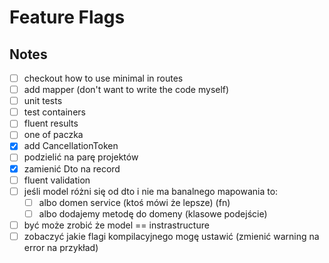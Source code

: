 # Feature Flags

## Notes

- [ ] checkout how to use minimal in routes
- [ ] add mapper (don't want to write the code myself)
- [ ] unit tests
- [ ] test containers
- [ ] fluent results
- [ ] one of paczka
- [x] add CancellationToken
- [ ] podzielić na parę projektów
- [x] zamienić Dto na record
- [ ] fluent validation
- [ ] jeśli model różni się od dto i nie ma banalnego mapowania to:
    - [ ] albo domen service (ktoś mówi że lepsze) (fn)
    - [ ] albo dodajemy metodę do domeny (klasowe podejście)
- [ ] być może zrobić że model == instrastructure
- [ ] zobaczyć jakie flagi kompilacyjnego mogę ustawić (zmienić warning na error na przykład)